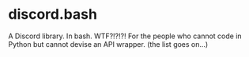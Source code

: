 # discord.bash
A Discord library. In bash. WTF?!?!?! For the people who cannot code in Python but cannot devise an API wrapper. (the list goes on...)
